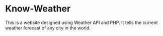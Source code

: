 # Know-Weather
This is a website designed using Weather API and PHP. It tells the current weather forecast of any city in the world.
